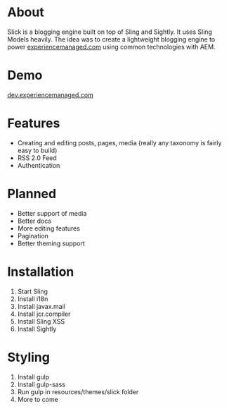 About
=====
Slick is a blogging engine built on top of Sling and Sightly. It uses Sling Models heavily. The idea was to create a lightweight blogging engine to power [experiencemanaged.com](http://experiencemanaged.com/) using common technologies with AEM.

Demo
====
[dev.experiencemanaged.com](http://dev.experiencemanaged.com/)

Features
========
* Creating and editing posts, pages, media (really any taxonomy is fairly easy to build)
* RSS 2.0 Feed
* Authentication

Planned
=======
* Better support of media
* Better docs
* More editing features
* Pagination
* Better theming support

Installation
============

1. Start Sling
2. Install i18n
3. Install javax.mail
4. Install jcr.compiler
5. Install Sling XSS
6. Install Sightly

Styling
=======

1. Install gulp
2. Install gulp-sass
3. Run gulp in resources/themes/slick folder
4. More to come